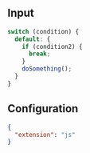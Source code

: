 
## Input
```javascript input
switch (condition) {
  default: {
    if (condition2) {
      break;
    }
    doSomething();
  }
}
```

## Configuration
```json configuration
{
  "extension": "js"
}
```